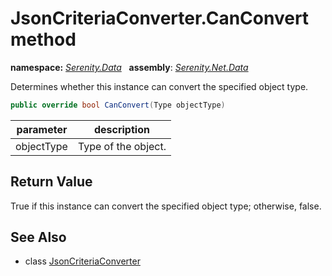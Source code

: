 # JsonCriteriaConverter.CanConvert method
**namespace:** *[Serenity.Data](../../README.md#serenity.data-namespace)*   **assembly**: *[Serenity.Net.Data](../../README.md)*

Determines whether this instance can convert the specified object type.

```csharp
public override bool CanConvert(Type objectType)
```

| parameter | description |
| --- | --- |
| objectType | Type of the object. |

## Return Value

True if this instance can convert the specified object type; otherwise, false.

## See Also

* class [JsonCriteriaConverter](../JsonCriteriaConverter.md)